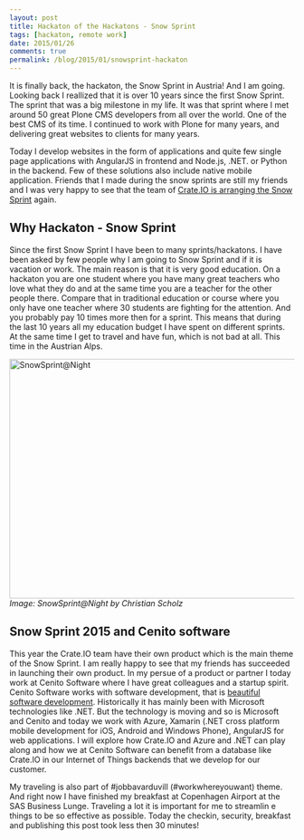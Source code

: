 ```yaml
---
layout: post
title: Hackaton of the Hackatons - Snow Sprint
tags: [hackaton, remote work]
date: 2015/01/26
comments: true
permalink: /blog/2015/01/snowsprint-hackaton
---
```

It is finally back, the hackaton, the Snow Sprint in Austria! And I am going. Looking back I reallized that it is over 10 years since the first Snow Sprint. The sprint that was a big milestone in my life. It was that sprint where I met around 50 great Plone CMS developers from all over the world. One of the best CMS of its time.  I continued to work with Plone for many years, and delivering great websites to clients for many years.

Today I develop websites in the form of applications and quite few single page applications with AngularJS in frontend and Node.js, .NET. or Python in the backend. Few of these solutions also include native mobile application. Friends that I made during the snow sprints are still my friends and I was very happy to see that the team of [Crate.IO is arranging the Snow Sprint](http://crate.io/snowsprint/) again.

## Why Hackaton -  Snow Sprint
Since the first Snow Sprint I have been to many sprints/hackatons. I have been asked by few people why I am going to Snow Sprint and if it is vacation or work. The main reason is that it is very good education. On a hackaton you are one student where you have many great teachers who love what they do and at the same time you are a teacher for the other people there. Compare that in traditional education or course where you only have one teacher where 30 students are fighting for the attention. And you probably pay 10 times more then for a sprint. This means that during the last 10 years all my education budget I have spent on different sprints. At the same time I get to travel and have fun, which is not bad at all. This time in the Austrian Alps.

<a href="https://www.flickr.com/photos/mrtopf/2249452804" title="SnowSprint@Night by Christian Scholz, on Flickr"><img src="https://farm3.staticflickr.com/2220/2249452804_6347538a97_z.jpg" width="640" height="423" alt="SnowSprint@Night"></a>
*Image: SnowSprint@Night by Christian Scholz*

## Snow Sprint 2015 and Cenito software
This year the Crate.IO team have their own product which is the main theme of the Snow Sprint. I am really happy to see that my friends has succeeded in launching their own product. In my persue of a product or partner I today work at Cenito Software where I have great colleagues and a startup spirit. Cenito Software works with software development, that is [beautiful software development](http://www.cenito.se/). Historically it has mainly been with Microsoft technologies like .NET. But the technology is moving and so is Microsoft and Cenito and today we work with Azure, Xamarin (.NET cross platform mobile development for iOS, Android and Windows Phone), AngularJS for web applications. I will explore how Crate.IO and Azure and .NET can play along and how we at Cenito Software can benefit from a database like Crate.IO in our Internet of Things backends that we develop for our customer.

My traveling is also part of #jobbavarduvill (#workwhereyouwant) theme. And right now I have finished my breakfast at Copenhagen Airport at the SAS Business Lunge. Traveling a lot it is important for me to streamlin e things to be so effective as possible. Today the checkin, security, breakfast and publishing this post took less then 30 minutes!
